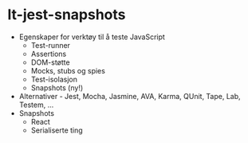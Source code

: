 # lt-jest-snapshots

* Egenskaper for verktøy til å teste JavaScript
   * Test-runner
   * Assertions
   * DOM-støtte
   * Mocks, stubs og spies
   * Test-isolasjon
   * Snapshots (ny!)
* Alternativer - Jest, Mocha, Jasmine, AVA, Karma, QUnit, Tape, Lab, Testem, ...
* Snapshots
    * React
    * Serialiserte ting
